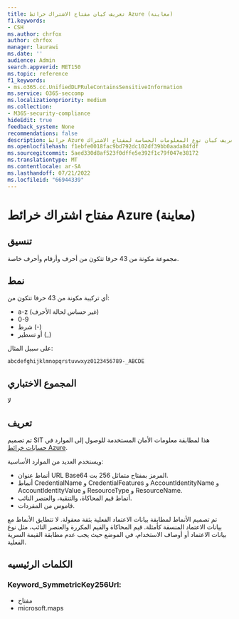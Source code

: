 ```yaml
---
title: تعريف كيان مفتاح الاشتراك خرائط Azure (معاينة)
f1.keywords:
- CSH
ms.author: chrfox
author: chrfox
manager: laurawi
ms.date: ''
audience: Admin
search.appverid: MET150
ms.topic: reference
f1_keywords:
- ms.o365.cc.UnifiedDLPRuleContainsSensitiveInformation
ms.service: O365-seccomp
ms.localizationpriority: medium
ms.collection:
- M365-security-compliance
hideEdit: true
feedback_system: None
recommendations: false
description: خرائط Azure تعريف كيان نوع المعلومات الحساسة لمفتاح الاشتراك.
ms.openlocfilehash: f1ebfe0018fac9bd792dc102df39bb0aada84fdf
ms.sourcegitcommit: 5aed330d8af523f0dffe5e392f1c79f047e38172
ms.translationtype: MT
ms.contentlocale: ar-SA
ms.lasthandoff: 07/21/2022
ms.locfileid: "66944339"
---
```

# <a name="azure-maps-subscription-key-preview"></a>مفتاح اشتراك خرائط Azure (معاينة)

## <a name="format"></a>تنسيق

مجموعة مكونة من 43 حرفا تتكون من أحرف وأرقام وأحرف خاصة.

## <a name="pattern"></a>نمط

أي تركيبة مكونة من 43 حرفا تتكون من:
 
- a-z (غير حساس لحالة الأحرف)
- 0-9
- شرط (-)
- أو تسطير (_)

على سبيل المثال:

`abcdefghijklmnopqrstuvwxyz0123456789-_ABCDE`

## <a name="checksum"></a>المجموع الاختباري

لا

## <a name="definition"></a>تعريف

تم تصميم SIT هذا لمطابقة معلومات الأمان المستخدمة للوصول إلى الموارد في [حسابات خرائط Azure](/azure/azure-maps/how-to-manage-authentication). 

ويستخدم العديد من الموارد الأساسية:

- أنماط عنوان URL Base64 المرمز بمفتاح متماثل 256 بت.
- أنماط CredentialName و CredentialFeatures و AccountIdentityName و AccountIdentityValue و ResourceType و ResourceName.
- أنماط قيم المحاكاة، والتنقية، والعنصر النائب.
- قاموس من المفردات.

تم تصميم الأنماط لمطابقة بيانات الاعتماد الفعلية بثقة معقولة. لا تتطابق الأنماط مع بيانات الاعتماد المنسقة كأمثلة. قيم المحاكاة والقيم المكررة والعنصر النائب، مثل نوع بيانات الاعتماد أو أوصاف الاستخدام، في الموضع حيث يجب عدم مطابقة القيمة السرية الفعلية.

## <a name="keywords"></a>الكلمات الرئيسيه

### <a name="keyword_symmetrickey256url"></a>Keyword_SymmetricKey256Url:

- مفتاح
- microsoft.maps
